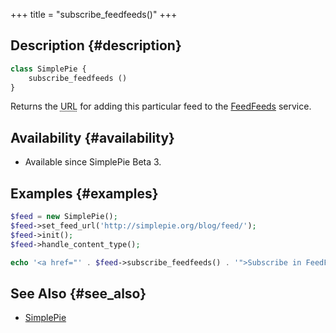 +++
title = "subscribe_feedfeeds()"
+++

## Description {#description}

```php
class SimplePie {
    subscribe_feedfeeds ()
}
```

Returns the <abbr title="Uniform Resource Locator">URL</abbr> for adding this particular feed to the [FeedFeeds](http://www.feedfeeds.com/) service.

## Availability {#availability}

- Available since SimplePie Beta 3.

## Examples {#examples}

```php
$feed = new SimplePie();
$feed->set_feed_url('http://simplepie.org/blog/feed/');
$feed->init();
$feed->handle_content_type();

echo '<a href="' . $feed->subscribe_feedfeeds() . '">Subscribe in FeedFeeds</a>';
```

## See Also {#see_also}

- [SimplePie](@/wiki/reference/simplepie/_index.md)
